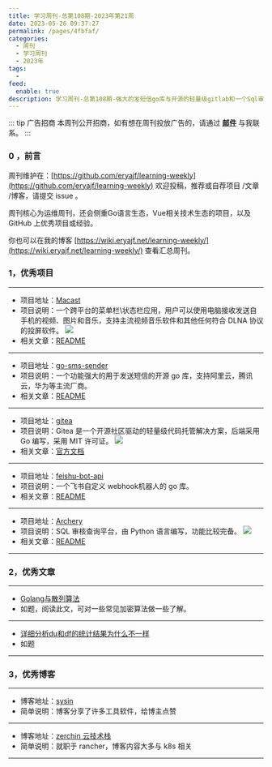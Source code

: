 ```yaml
---
title: 学习周刊-总第108期-2023年第21周
date: 2023-05-26 09:37:27
permalink: /pages/4fbfaf/
categories:
  - 周刊
  - 学习周刊
  - 2023年
tags:
  -
feed:
  enable: true
description: 学习周刊-总第108期-强大的发短信go库与开源的轻量级gitlab和一个Sql审核平台
---
```



::: tip 广告招商
本周刊公开招商，如有想在周刊投放广告的，请通过 **[邮件](mailto:eryajf@163.com)** 与我联系。
:::


### 0 ，前言

周刊维护在：[https://github.com/eryajf/learning-weekly](https://github.com/eryajf/learning-weekly)  欢迎投稿，推荐或自荐项目 /文章 /博客，请提交 issue 。

周刊核心为运维周刊，还会侧重Go语言生态，Vue相关技术生态的项目，以及 GitHub 上优秀项目或经验。

你也可以在我的博客 [https://wiki.eryajf.net/learning-weekly/](https://wiki.eryajf.net/learning-weekly/) 查看汇总周刊。


### 1，优秀项目

---
- 项目地址：[Macast](https://github.com/xfangfang/Macast)
- 项目说明：一个跨平台的菜单栏\状态栏应用，用户可以使用电脑接收发送自手机的视频、图片和音乐，支持主流视频音乐软件和其他任何符合 DLNA 协议的投屏软件。
  ![](http://t.eryajf.net/imgs/2023/03/b8910940c0efc5e2.png)
- 相关文章：[README](https://github.com/xfangfang/Macast/blob/main/README_ZH.md)
---
- 项目地址：[go-sms-sender](https://github.com/casdoor/go-sms-sender)
- 项目说明：一个功能强大的用于发送短信的开源 go 库，支持阿里云，腾讯云，华为等主流厂商。
- 相关文章：[README](https://github.com/casdoor/go-sms-sender#readme)
---
- 项目地址：[gitea](https://github.com/go-gitea/gitea)
- 项目说明：Gitea 是一个开源社区驱动的轻量级代码托管解决方案，后端采用 Go 编写，采用 MIT 许可证。
  ![](http://t.eryajf.net/imgs/2023/04/58be7f4c9230f152.png)
- 相关文章：[官方文档](https://gitea.io/zh-cn/)
---
- 项目地址：[feishu-bot-api](https://github.com/electricbubble/feishu-bot-api)
- 项目说明：一个飞书自定义 webhook机器人的 go 库。
- 相关文章：[README](https://github.com/electricbubble/feishu-bot-api#readme)
---
- 项目地址：[Archery](https://github.com/hhyo/Archery)
- 项目说明：SQL 审核查询平台，由 Python 语言编写，功能比较完备。
  ![](http://t.eryajf.net/imgs/2023/04/eab9d8526e3550cb.png)
- 相关文章：[README](https://github.com/hhyo/Archery#readme)
---

### 2，优秀文章

---
- [Golang与散列算法](https://www.ssgeek.com/post/golang-yu-san-lie-suan-fa/)
- 如题，阅读此文，可对一些常见加密算法做一些了解。
---
- [详细分析du和df的统计结果为什么不一样](https://www.cnblogs.com/f-ck-need-u/p/8659301.html)
- 如题
---

### 3，优秀博客

---
- 博客地址：[sysin](https://sysin.org/)
- 简单说明：博客分享了许多工具软件，给博主点赞
---
- 博客地址：[zerchin 云技术栈](https://www.zerchin.xyz/)
- 简单说明：就职于 rancher，博客内容大多与 k8s 相关
---
